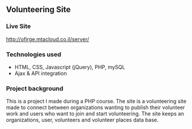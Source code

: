## Volunteering Site

### Live Site
http://ofirge.mtacloud.co.il/server/

### Technologies used
- HTML, CSS, Javascript (jQuery), PHP, mySQL
- Ajax & API integration


### Project background
This is a project I made during a PHP course. The site is a volunteering site made to connect between organizations wanting to publish their volunteer work and users who want to join and start volunteering.
The site keeps an organizations, user, volunteers and volunteer places data base.
